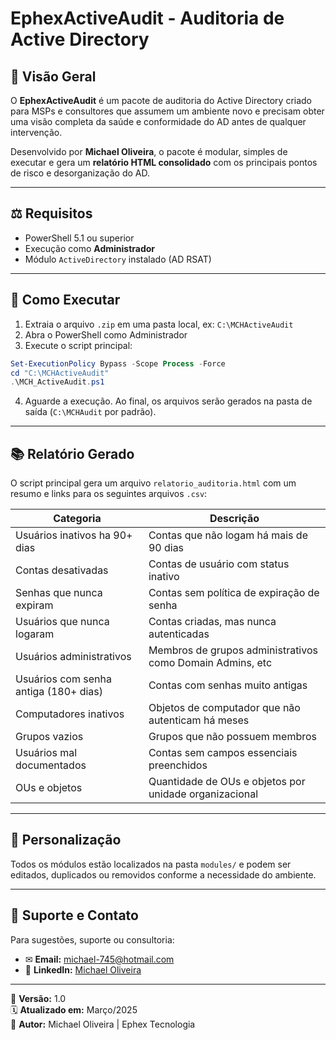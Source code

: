 # EphexActiveAudit - Auditoria de Active Directory

## 🔖 Visão Geral
O **EphexActiveAudit** é um pacote de auditoria do Active Directory criado para MSPs e consultores que assumem um ambiente novo e precisam obter uma visão completa da saúde e conformidade do AD antes de qualquer intervenção.

Desenvolvido por **Michael Oliveira**, o pacote é modular, simples de executar e gera um **relatório HTML consolidado** com os principais pontos de risco e desorganização do AD.

---

## ⚖️ Requisitos
- PowerShell 5.1 ou superior
- Execução como **Administrador**
- Módulo `ActiveDirectory` instalado (AD RSAT)

---

## 🚀 Como Executar
1. Extraia o arquivo `.zip` em uma pasta local, ex: `C:\MCHActiveAudit`
2. Abra o PowerShell como Administrador
3. Execute o script principal:

```powershell
Set-ExecutionPolicy Bypass -Scope Process -Force
cd "C:\MCHActiveAudit"
.\MCH_ActiveAudit.ps1
```

4. Aguarde a execução. Ao final, os arquivos serão gerados na pasta de saída (`C:\MCHAudit` por padrão).

---

## 📚 Relatório Gerado
O script principal gera um arquivo `relatorio_auditoria.html` com um resumo e links para os seguintes arquivos `.csv`:

| Categoria                              | Descrição                                                  |
|----------------------------------------|-------------------------------------------------------------|
| Usuários inativos ha 90+ dias         | Contas que não logam há mais de 90 dias                    |
| Contas desativadas                    | Contas de usuário com status inativo                       |
| Senhas que nunca expiram              | Contas sem política de expiração de senha                  |
| Usuários que nunca logaram            | Contas criadas, mas nunca autenticadas                     |
| Usuários administrativos              | Membros de grupos administrativos como Domain Admins, etc |
| Usuários com senha antiga (180+ dias) | Contas com senhas muito antigas                            |
| Computadores inativos                 | Objetos de computador que não autenticam há meses          |
| Grupos vazios                         | Grupos que não possuem membros                             |
| Usuários mal documentados            | Contas sem campos essenciais preenchidos                   |
| OUs e objetos                         | Quantidade de OUs e objetos por unidade organizacional     |

---

## 🔧 Personalização
Todos os módulos estão localizados na pasta `modules/` e podem ser editados, duplicados ou removidos conforme a necessidade do ambiente.

---

## 💬 Suporte e Contato
Para sugestões, suporte ou consultoria:

- ✉ **Email:** michael-745@hotmail.com
- 👤 **LinkedIn:** [Michael Oliveira](https://www.linkedin.com/in/michaell-oliveira/)

---

📆 **Versão:** 1.0  
🗓 **Atualizado em:** Março/2025  
👤 **Autor:** Michael Oliveira | Ephex Tecnologia
